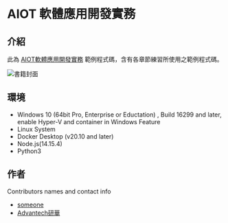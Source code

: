 # AIOT 軟體應用開發實務


## 介紹

此為 [AIOT軟體應用開發實務](www.google.com.tw) 範例程式碼，含有各章節練習所使用之範例程式碼。<br/>

![書籍封面](cover.jpg)



## 環境

* Windows 10 (64bit Pro, Enterprise or Eductation) , Build 16299 and later, enable Hyper-V and container in Windows Feature
* Linux System 
* Docker Desktop (v20.10 and later)
* Node.js(14.15.4)
* Python3


## 作者

Contributors names and contact info
 
* [someone](someone@mail)
* [Advantech研華](mailto:wise-paas.support@advantech.com.tw)
